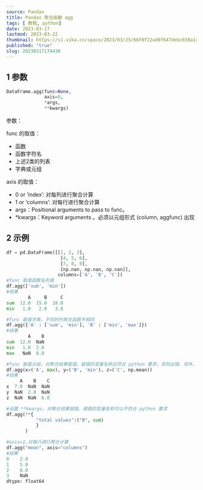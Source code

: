 ```yaml
---
source: Pandas
title: Pandas 聚合函数 agg
tags: [ 教程, python]
date: 2023-03-17
lastmod: 2023-03-22 
thumbnail: https://s1.vika.cn/space/2023/03/25/66f0f22ad0f647debc038a14caf617f7?attname=sunrise-7852888_960_720.jpg
published: "true"
slug: 20230317174438
---
```



## 1 参数  

```python
DataFrame.agg(func=None,
              axis=0,
              *args,
              **kwargs)
```  

参数：  

func 的取值：
- 函数
- 函数字符名
- 上述2类的列表
- 字典或元组  

axis 的取值：
- 0 or ‘index’: 对每列进行聚合计算
- 1 or ‘columns’: 对每行进行聚合计算
- args：Positional arguments to pass to func。
- *kwargs：Keyword arguments 。必须以元组形式 (column, aggfunc) 出现
  
## 2 示例  

```python
df = pd.DataFrame([[1, 2, 3],
                    [4, 5, 6],
                    [7, 8, 9],
                    [np.nan, np.nan, np.nan]],
                   columns=['A', 'B', 'C'])
#func 取值函数名列表
df.agg(['sum', 'min'])
#结果
        A     B     C
sum  12.0  15.0  18.0
min   1.0   2.0   3.0  

#func 取值字典，不同的列聚合函数不相同
df.agg({'A' : ['sum', 'min'], 'B' : ['min', 'max']})
#结果
        A    B
sum  12.0  NaN
min   1.0  2.0
max   NaN  8.0 

#func 取值元组，对聚合结果赋值。赋值的变量名称应符合 python 要求，否则出错。另外，也可以在聚合完成后，用 rename 方法。
df.agg(x=('A', max), y=('B', 'min'), z=('C', np.mean))
#结果
     A    B    C
x  7.0  NaN  NaN
y  NaN  2.0  NaN
z  NaN  NaN  6.0

#设置 **kwargs，对聚合结果赋值。赋值的变量名称可以不符合 python 要求
df.agg(**{
           "total values":("B", sum)
           }
       )  

#axis=1,对每行进行聚合计算
df.agg("mean", axis="columns")
#结果
0    2.0
1    5.0
2    8.0
3    NaN
dtype: float64
```